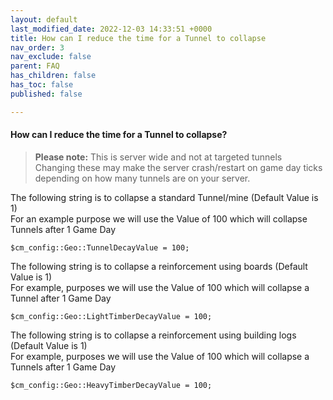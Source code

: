 ```yaml
---
layout: default
last_modified_date: 2022-12-03 14:33:51 +0000
title: How can I reduce the time for a Tunnel to collapse
nav_order: 3
nav_exclude: false
parent: FAQ
has_children: false
has_toc: false
published: false

---
```

#### How can I reduce the time for a Tunnel to collapse?

> **Please note:** This is server wide and not at targeted tunnels  
> Changing these may make the server crash/restart on game day ticks depending on how many tunnels are on your server.

The following string is to collapse a standard Tunnel/mine (Default Value is 1)  
For an example purpose we will use the Value of 100 which will collapse Tunnels after 1 Game Day

    $cm_config::Geo::TunnelDecayValue = 100;

The following string is to collapse a reinforcement using boards (Default Value is 1)  
For example, purposes we will use the Value of 100 which will collapse a Tunnel after 1 Game Day

    $cm_config::Geo::LightTimberDecayValue = 100;

The following string is to collapse a reinforcement using building logs (Default Value is 1)  
For example, purposes we will use the Value of 100 which will collapse a Tunnels after 1 Game Day

    $cm_config::Geo::HeavyTimberDecayValue = 100;